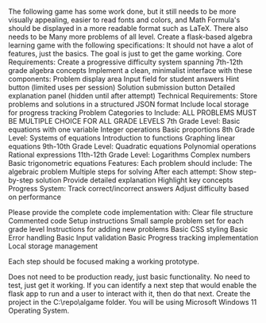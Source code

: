 The following game has some work done, but it still needs to be more visually appealing,  easier to read fonts and colors,  and Math Formula's should be displayed in a more readable format such as LaTeX.
There also needs to be Many more problems of all level. 
Create a flask-based algebra learning game with the following specifications:
It should not have a alot of features, just the basics.
The goal is just to get the game working.
Core Requirements:
Create a progressive difficulty system spanning 7th-12th grade algebra concepts
Implement a clean, minimalist interface with these components:
Problem display area
Input field for student answers
Hint button (limited uses per session)
Solution submission button
Detailed explanation panel (hidden until after attempt)
Technical Requirements:
Store problems and solutions in a structured JSON format
Include local storage for progress tracking
Problem Categories to Include:
ALL PROBLEMS MUST BE MULTIPLE CHOICE FOR ALL GRADE LEVELS
7th Grade Level:
Basic equations with one variable
Integer operations
Basic proportions
8th Grade Level:
Systems of equations
Introduction to functions
Graphing linear equations
9th-10th Grade Level:
Quadratic equations
Polynomial operations
Rational expressions
11th-12th Grade Level:
Logarithms
Complex numbers
Basic trigonometric equations
Features:
Each problem should include:
The algebraic problem
Multiple steps for solving
After each attempt:
Show step-by-step solution
Provide detailed explanation
Highlight key concepts
Progress System:
Track correct/incorrect answers
Adjust difficulty based on performance

Please provide the complete code implementation with:
Clear file structure
Commented code
Setup instructions
Small sample problem set for each grade level
Instructions for adding new problems
Basic CSS styling
Basic Error handling
Basic Input validation
Basic Progress tracking implementation
Local storage management

Each step should be focused making a working prototype. 

Does not need to be production ready, just basic functionality.
No need to test, just get it working.
If you can identify a next step that would enable the flask app to run and a user to interact with it, then do that next.
Create the project in the C:\repo\algame folder.
You will be using Microsoft Windows 11 Operating System.
